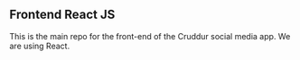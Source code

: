 ## Frontend React JS

This is the main repo for the front-end of the Cruddur social media app.
We are using React.